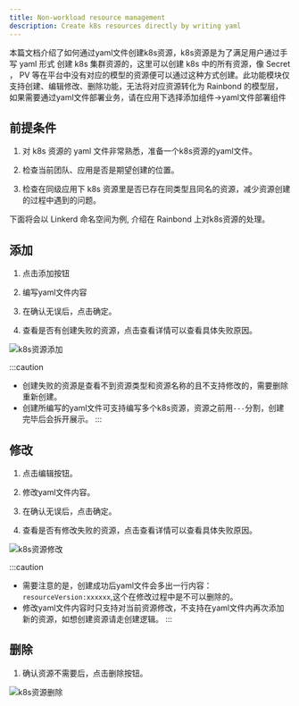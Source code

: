 ```yaml
---
title: Non-workload resource management
description: Create k8s resources directly by writing yaml
---
```


本篇文档介绍了如何通过yaml文件创建k8s资源，k8s资源是为了满足用户通过手写 yaml 形式 创建 k8s 集群资源的，这里可以创建 k8s 中的所有资源，像 Secret ， PV 等在平台中没有对应的模型的资源便可以通过这种方式创建。此功能模块仅支持创建、编辑修改、删除功能，无法将对应资源转化为 Rainbond 的模型层，如果需要通过yaml文件部署业务，请在应用下选择添加组件->yaml文件部署组件

## 前提条件

1. 对 k8s 资源的 yaml 文件非常熟悉，准备一个k8s资源的yaml文件。

2. 检查当前团队、应用是否是期望创建的位置。

3. 检查在同级应用下 k8s 资源里是否已存在同类型且同名的资源，减少资源创建的过程中遇到的问题。

下面将会以 Linkerd 命名空间为例, 介绍在 Rainbond 上对k8s资源的处理。

## 添加

1. 点击添加按钮

2. 编写yaml文件内容

3. 在确认无误后，点击确定。

4. 查看是否有创建失败的资源，点击查看详情可以查看具体失败原因。

<img src="https://grstatic.oss-cn-shanghai.aliyuncs.com/docs/5.8/docs/use-manual/app-manage/k8s-resource/k8s_resources_add.jpg" title="k8s资源添加"/>

:::caution

- 创建失败的资源是查看不到资源类型和资源名称的且不支持修改的，需要删除重新创建。
- 创建所编写的yaml文件可支持编写多个k8s资源，资源之前用`---`分割，创建完毕后会拆开展示。
  :::

## 修改

1. 点击编辑按钮。

2. 修改yaml文件内容。

3. 在确认无误后，点击确定。

4. 查看是否有修改失败的资源，点击查看详情可以查看具体失败原因。

<img src="https://grstatic.oss-cn-shanghai.aliyuncs.com/docs/5.8/docs/use-manual/app-manage/k8s-resource/k8s_resources_update.jpg" title="k8s资源修改"/>

:::caution

- 需要注意的是，创建成功后yaml文件会多出一行内容：`resourceVersion:xxxxxx`,这个在修改过程中是不可以删除的。
- 修改yaml文件内容时只支持对当前资源修改，不支持在yaml文件内再次添加新的资源，如想创建资源请走创建逻辑。
  :::

## 删除

1. 确认资源不需要后，点击删除按钮。

<img src="https://grstatic.oss-cn-shanghai.aliyuncs.com/docs/5.8/docs/use-manual/app-manage/k8s-resource/k8s_resources_delete.jpg" title="k8s资源删除"/>
